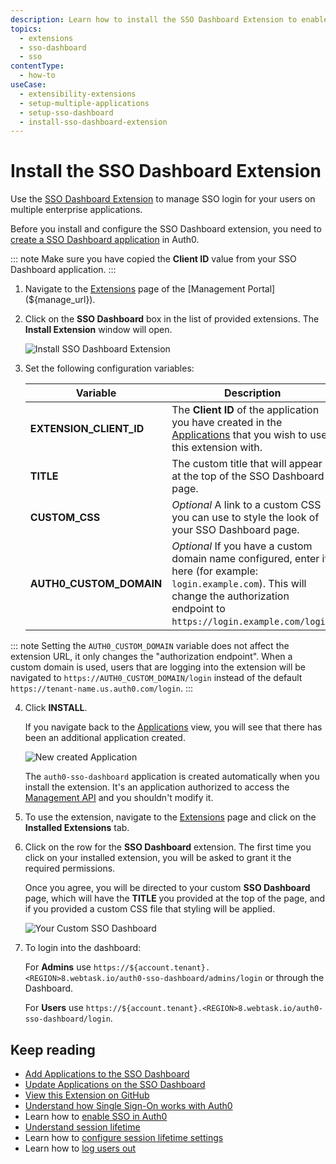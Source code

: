 ```yaml
---
description: Learn how to install the SSO Dashboard Extension to enable SSO login for your applications.  
topics:
  - extensions
  - sso-dashboard
  - sso
contentType:
  - how-to
useCase: 
  - extensibility-extensions
  - setup-multiple-applications
  - setup-sso-dashboard
  - install-sso-dashboard-extension
---
```


# Install the SSO Dashboard Extension

Use the [SSO Dashboard Extension](/extensions/sso-dashboard) to manage SSO login for your users on multiple enterprise applications. 

Before you install and configure the SSO Dashboard extension, you need to [create a SSO Dashboard application](/extensions/sso-dashboard-create-app) in Auth0. 

::: note
Make sure you have copied the **Client ID** value from your SSO Dashboard application. 
:::

1. Navigate to the [Extensions](${manage_url}/#/extensions) page of the [Management Portal](${manage_url}).

2. Click on the **SSO Dashboard** box in the list of provided extensions. The **Install Extension** window will open.

    ![Install SSO Dashboard Extension](/media/articles/extensions/sso-dashboard/install-extension.png)

3. Set the following configuration variables:

    | Variable | Description |
    | --- | --- |
    | **EXTENSION_CLIENT_ID** | The **Client ID** of the application you have created in the [Applications](${manage_url}/#/applications) that you wish to use this extension with. |
    | **TITLE** | The custom title that will appear at the top of the SSO Dashboard page. |
    | **CUSTOM_CSS** | *Optional* A link to a custom CSS you can use to style the look of your SSO Dashboard page. |
    | **AUTH0_CUSTOM_DOMAIN** | *Optional* If you have a custom domain name configured, enter it here (for example: `login.example.com`). This will change the authorization endpoint to `https://login.example.com/login`. |

::: note
Setting the `AUTH0_CUSTOM_DOMAIN` variable does not affect the extension URL, it only changes the "authorization endpoint". When a custom domain is used, users that are logging into the extension will be navigated to `https://AUTH0_CUSTOM_DOMAIN/login` instead of the default `https://tenant-name.us.auth0.com/login`.
:::

4. Click **INSTALL**.

    If you navigate back to the [Applications](${manage_url}/#/applications) view, you will see that there has been an additional application created.

    ![New created Application](/media/articles/extensions/sso-dashboard/new-client.png)

    The `auth0-sso-dashboard` application is created automatically when you install the extension. It's an application authorized to access the [Management API](/api/management/v2) and you shouldn't modify it.

5. To use the extension, navigate to the [Extensions](${manage_url}/#/extensions) page and click on the **Installed Extensions** tab.

6. Click on the row for the **SSO Dashboard** extension. The first time you click on your installed extension, you will be asked to grant it the required permissions.

    Once you agree, you will be directed to your custom **SSO Dashboard** page, which will have the **TITLE** you provided at the top of the page, and if you provided a custom CSS file that styling will be applied.

    ![Your Custom SSO Dashboard](/media/articles/extensions/sso-dashboard/dashboard.png)

7. To login into the dashboard:

    For **Admins** use `https://${account.tenant}.<REGION>8.webtask.io/auth0-sso-dashboard/admins/login` or through the Dashboard.

    For **Users** use `https://${account.tenant}.<REGION>8.webtask.io/auth0-sso-dashboard/login`.

## Keep reading

- [Add Applications to the SSO Dashboard](/extensions/sso-dashboard-add-apps)
- [Update Applications on the SSO Dashboard](/extensons/sso-dashboard-update-apps)
- [View this Extension on GitHub](https://github.com/auth0-extensions/auth0-sso-dashboard-extension)
- [Understand how Single Sign-On works with Auth0](/sso/current/sso-auth0)
- Learn how to [enable SSO in Auth0](/dashboard/guides/tenants/enable-sso-tenant)
- [Understand session lifetime](/sessions/concepts/session-lifetime)
- Learn how to [configure session lifetime settings](/dashboard/guides/tenants/configure-session-lifetime-settings)
- Learn how to [log users out](/logout)

